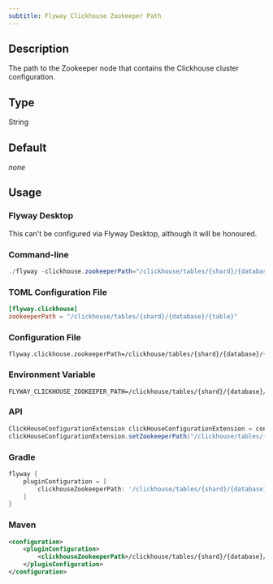 ```yaml
---
subtitle: Flyway Clickhouse Zookeeper Path
---
```


## Description

The path to the Zookeeper node that contains the Clickhouse cluster configuration.

## Type

String

## Default

<i>none</i>

## Usage

### Flyway Desktop

This can't be configured via Flyway Desktop, although it will be honoured.

### Command-line

```powershell
./flyway -clickhouse.zookeeperPath="/clickhouse/tables/{shard}/{database}/{table}" info
```

### TOML Configuration File

```toml
[flyway.clickhouse]
zookeeperPath = "/clickhouse/tables/{shard}/{database}/{table}"
```

### Configuration File

```properties
flyway.clickhouse.zookeeperPath=/clickhouse/tables/{shard}/{database}/{table}
```

### Environment Variable

```properties
FLYWAY_CLICKHOUSE_ZOOKEEPER_PATH=/clickhouse/tables/{shard}/{database}/{table}
```

### API

```java
ClickHouseConfigurationExtension clickHouseConfigurationExtension = configuration.getConfigurationExtension(ClickHouseConfigurationExtension.class);
clickHouseConfigurationExtension.setZookeeperPath("/clickhouse/tables/{shard}/{database}/{table}");
```

### Gradle

```groovy
flyway {
    pluginConfiguration = [
        clickhouseZookeeperPath: '/clickhouse/tables/{shard}/{database}/{table}'
    ]
}
```

### Maven

```xml
<configuration>
    <pluginConfiguration>
        <clickhouseZookeeperPath>/clickhouse/tables/{shard}/{database}/{table}</clickhouseZookeeperPath>
    </pluginConfiguration>
</configuration>
```
